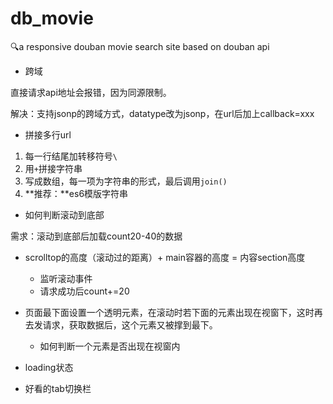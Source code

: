 # db_movie
🔍a responsive douban movie search site based on douban api

- 跨域

直接请求api地址会报错，因为同源限制。

解决：支持jsonp的跨域方式，datatype改为jsonp，在url后加上callback=xxx

- 拼接多行url

1. 每一行结尾加转移符号`\`
2. 用`+`拼接字符串
3. 写成数组，每一项为字符串的形式，最后调用`join()`
4. **推荐：**es6模版字符串

- 如何判断滚动到底部

需求：滚动到底部后加载count20-40的数据

- scrolltop的高度（滚动过的距离）+ main容器的高度 = 内容section高度
  - 监听滚动事件
  - 请求成功后count+=20

- 页面最下面设置一个透明元素，在滚动时若下面的元素出现在视窗下，这时再去发请求，获取数据后，这个元素又被撑到最下。
  - 如何判断一个元素是否出现在视窗内

- loading状态

- 好看的tab切换栏